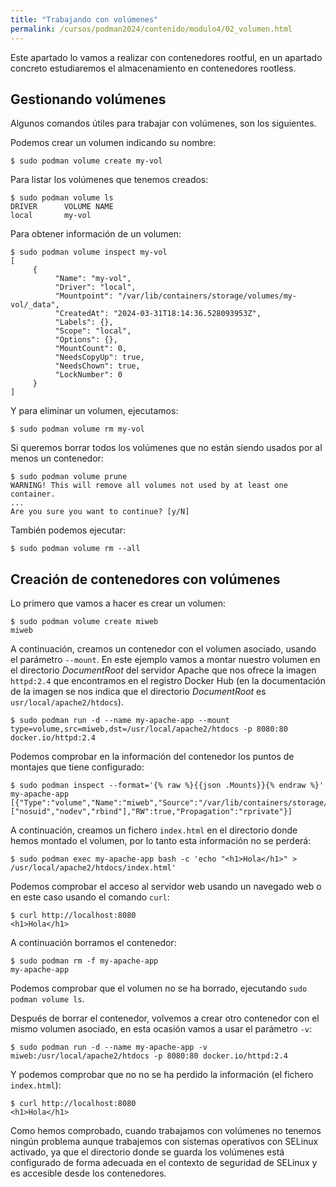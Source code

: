 ```yaml
---
title: "Trabajando con volúmenes"
permalink: /cursos/podman2024/contenido/modulo4/02_volumen.html
---
```

Este apartado lo vamos a realizar con contenedores rootful, en un apartado concreto estudiaremos el almacenamiento en contenedores rootless.

## Gestionando volúmenes

Algunos comandos útiles para trabajar con volúmenes, son los siguientes.

Podemos crear un volumen indicando su nombre:

```
$ sudo podman volume create my-vol
```

Para listar los volúmenes que tenemos creados:

```
$ sudo podman volume ls
DRIVER      VOLUME NAME
local       my-vol
```

Para obtener información de un volumen:

```
$ sudo podman volume inspect my-vol
[
     {
          "Name": "my-vol",
          "Driver": "local",
          "Mountpoint": "/var/lib/containers/storage/volumes/my-vol/_data",
          "CreatedAt": "2024-03-31T18:14:36.528093953Z",
          "Labels": {},
          "Scope": "local",
          "Options": {},
          "MountCount": 0,
          "NeedsCopyUp": true,
          "NeedsChown": true,
          "LockNumber": 0
     }
]
```

Y para eliminar un volumen, ejecutamos:

```
$ sudo podman volume rm my-vol
```

Si queremos borrar todos los volúmenes que no están siendo usados por al menos un contenedor:

```
$ sudo podman volume prune
WARNING! This will remove all volumes not used by at least one container. 
...
Are you sure you want to continue? [y/N]
```

También podemos ejecutar:

```
$ sudo podman volume rm --all
```

## Creación de contenedores con volúmenes

Lo primero que vamos a hacer es crear un volumen:

```
$ sudo podman volume create miweb
miweb
```

A continuación, creamos un contenedor con el volumen asociado, usando el parámetro `--mount`. En este ejemplo vamos a montar nuestro volumen en el directorio *DocumentRoot* del servidor Apache que nos ofrece la imagen `httpd:2.4` que encontramos en el registro Docker Hub (en la documentación de la imagen se nos indica que el directorio *DocumentRoot* es `usr/local/apache2/htdocs`).

```
$ sudo podman run -d --name my-apache-app --mount type=volume,src=miweb,dst=/usr/local/apache2/htdocs -p 8080:80 docker.io/httpd:2.4
```

Podemos comprobar en la información del contenedor los puntos de montajes que tiene configurado:

```
$ sudo podman inspect --format='{% raw %}{{json .Mounts}}{% endraw %}' my-apache-app
[{"Type":"volume","Name":"miweb","Source":"/var/lib/containers/storage/volumes/miweb/_data","Destination":"/usr/local/apache2/htdocs","Driver":"local","Mode":"","Options":["nosuid","nodev","rbind"],"RW":true,"Propagation":"rprivate"}]
```

A continuación, creamos un fichero `index.html` en el directorio donde hemos montado el volumen, por lo tanto esta información no se perderá:

```
$ sudo podman exec my-apache-app bash -c 'echo "<h1>Hola</h1>" > /usr/local/apache2/htdocs/index.html'
```

Podemos comprobar el acceso al servidor web usando un navegado web o en este caso usando el comando `curl`:

```
$ curl http://localhost:8080
<h1>Hola</h1>
```

A continuación borramos el contenedor:

```
$ sudo podman rm -f my-apache-app 
my-apache-app
```

Podemos comprobar que el volumen no se ha borrado, ejecutando `sudo podman volume ls`.

Después de borrar el contenedor, volvemos a crear otro contenedor con el mismo volumen asociado, en esta ocasión vamos a usar el parámetro `-v`:

```
$ sudo podman run -d --name my-apache-app -v miweb:/usr/local/apache2/htdocs -p 8080:80 docker.io/httpd:2.4
```

Y podemos comprobar que no no se ha perdido la información (el fichero `index.html`):

```
$ curl http://localhost:8080
<h1>Hola</h1>
```

Como hemos comprobado, cuando trabajamos con volúmenes no tenemos ningún problema aunque trabajemos con sistemas operativos con SELinux activado, ya que el directorio donde se guarda los volúmenes está configurado de forma adecuada en el contexto de seguridad de SELinux y es accesible desde los contenedores.
